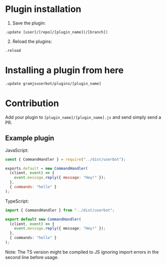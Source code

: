 # Plugin installation

1. Save the plugin:

```text
.update [user]/[repo]/[plugin_name](/[branch])
```

2. Reload the plugins:

```text
.reload
```

# Installing a plugin from here

```text
.update gramjsuserbot/plugins/[plugin_name]
```

# Contribution

Add your plugin to `[plugin_name]/[plugin_name].js` and send simply send a PR.

## Example plugin

JavaScript:

```js
const { CommandHandler } = require("../dist/userbot");

exports.default = new CommandHandler(
  (client, event) => {
    event.message.reply({ message: "Hey!" });
  },
  { commands: "hello" }
);
```

TypeScript:

```ts
import { CommandHandler } from "../dist/userbot";

export default new CommandHandler(
  (client, event) => {
    event.message.reply({ message: "Hey!" });
  },
  { commands: "hello" }
);
```

Note: The TS version might be compiled to JS ignoring import errors in the second line before usage.
